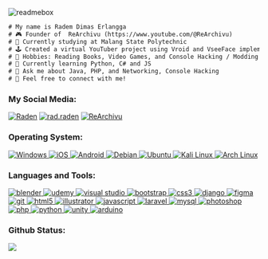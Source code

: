 ![readmebox](https://github.com/RadenDimasErlangga21/RadenDimasErlangga21/assets/70926476/b578ca52-5825-432a-9cc9-df9b74294bd3)

```diff
# My name is Radem Dimas Erlangga 
# 🎮 Founder of  ReArchivu (https://www.youtube.com/@ReArchivu)
# 🔭 Currently studying at Malang State Polytechnic
# 🕹️ Created a virtual YouTuber project using Vroid and VseeFace implementation at (https://www.youtube.com/c/Dekkuden)
# 🎲 Hobbies: Reading Books, Video Games, and Console Hacking / Modding
# 🌱 Currently learning Python, C# and JS
# 💬 Ask me about Java, PHP, and Networking, Console Hacking
# 🌠 Feel free to connect with me!
``` 

<h3 align="left">My Social Media:</h3>
<p align="left">
<a href="https://www.linkedin.com/in/raden-dimas-erlangga-64268b179/" target="_blank"><img src="https://img.shields.io/badge/LinkedIn-0077B5?style=for-the-badge&logo=linkedin&logoColor=white" alt="Raden" /></a>
<a href="https://www.instagram.com/rad.raden/" target="_blank"><img src="https://img.shields.io/badge/Instagram-E4405F?style=for-the-badge&logo=instagram&logoColor=white" alt="rad.raden"/></a>
<a href="https://www.youtube.com/@ReArchivu" target="_blank"><img src="https://img.shields.io/badge/YouTube-FF0000?style=for-the-badge&logo=youtube&logoColor=white" alt="ReArchivu"/></a>
</p>

<h3 align="left">Operating System:</h3>
<p align="left">
  <a href="https://www.microsoft.com/en-us/windows" target="_blank">
    <img src="https://img.shields.io/badge/Windows-0078D6?style=for-the-badge&logo=windows&logoColor=white" alt="Windows" />
  </a>
  <a href="https://www.apple.com/id/ios/ios-15/" target="_blank">
    <img src="https://img.shields.io/badge/iOS-000000?style=for-the-badge&logo=ios&logoColor=white" alt="iOS" />
  </a>
  <a href="https://www.android.com/intl/id_id/" target="_blank">
    <img src="https://img.shields.io/badge/Android-3DDC84?style=for-the-badge&logo=android&logoColor=white" alt="Android" />
  </a>
  <a href="https://www.debian.org/" target="_blank">
    <img src="https://img.shields.io/badge/Debian-A81D33?style=for-the-badge&logo=debian&logoColor=white" alt="Debian" />
  </a>
  <a href="https://ubuntu.com/" target="_blank">
    <img src="https://img.shields.io/badge/Ubuntu-E95420?style=for-the-badge&logo=ubuntu&logoColor=white" alt="Ubuntu" />
  </a>
  <a href="https://www.kali.org/" target="_blank">
    <img src="https://img.shields.io/badge/Kali-557C94?style=for-the-badge&logo=kali-linux&logoColor=white" alt="Kali Linux" />
  </a>
  <a href="https://archlinux.org/" target="_blank">
    <img src="https://img.shields.io/badge/Arch%20Linux-1793D1?style=for-the-badge&logo=arch-linux&logoColor=white" alt="Arch Linux" />
  </a>
</p>

  <h3 align="left">Languages and Tools:</h3>
  <p align="left">
    <a href="https://www.blender.org/" target="_blank" rel="noreferrer">
      <img src="https://img.shields.io/badge/blender-%23F5792A.svg?style=for-the-badge&logo=blender&logoColor=white" alt="blender" />
    </a>
    <a href="https://www.udemy.com/" target="_blank" rel="noreferrer">
      <img src="https://img.shields.io/badge/Udemy-EC5252?style=for-the-badge&logo=Udemy&logoColor=white" alt="udemy" />
    </a>
    <a href="https://code.visualstudio.com/" target="_blank" rel="noreferrer">
      <img src="https://img.shields.io/badge/Visual_Studio-5C2D91?style=for-the-badge&logo=visual%20studio&logoColor=white" alt="visual studio" />
    </a>
    <a href="https://getbootstrap.com" target="_blank" rel="noreferrer">
      <img src="https://img.shields.io/badge/Bootstrap-563D7C?style=for-the-badge&logo=bootstrap&logoColor=white" alt="bootstrap" />
    </a>
    <a href="https://www.w3schools.com/css/" target="_blank" rel="noreferrer">
      <img src="https://img.shields.io/badge/CSS-239120?&style=for-the-badge&logo=css3&logoColor=white" alt="css3" />
    </a>
    <a href="https://www.djangoproject.com/" target="_blank" rel="noreferrer">
      <img src="https://img.shields.io/badge/Django-092E20?style=for-the-badge&logo=django&logoColor=white" alt="django" />
    </a>
    <a href="https://www.figma.com/" target="_blank" rel="noreferrer">
      <img src="https://img.shields.io/badge/Figma-F24E1E?style=for-the-badge&logo=figma&logoColor=white" alt="figma" />
    </a>
    <a href="https://git-scm.com/" target="_blank" rel="noreferrer">
      <img src="https://img.shields.io/badge/GIT-E44C30?style=for-the-badge&logo=git&logoColor=white" alt="git" />
    </a>
    <a href="https://www.w3.org/html/" target="_blank" rel="noreferrer">
      <img src="https://img.shields.io/badge/HTML5-E34F26?style=for-the-badge&logo=html5&logoColor=white" alt="html5" />
    </a>
    <a href="https://www.adobe.com/in/products/illustrator.html" target="_blank" rel="noreferrer">
      <img src="https://img.shields.io/badge/Adobe%20Illustrator-FF9A00?style=for-the-badge&logo=adobe%20illustrator&logoColor=white" alt="illustrator" />
    </a>
    <a href="https://developer.mozilla.org/en-US/docs/Web/JavaScript" target="_blank" rel="noreferrer">
      <img src="https://img.shields.io/badge/JavaScript-F7DF1E?style=for-the-badge&logo=javascript&logoColor=black" alt="javascript" />
    </a>
    <a href="https://laravel.com/" target="_blank" rel="noreferrer">
      <img src="https://img.shields.io/badge/Laravel-FF2D20?style=for-the-badge&logo=laravel&logoColor=white" alt="laravel" />
    </a>
    <a href="https://www.mysql.com/" target="_blank" rel="noreferrer">
      <img src="https://img.shields.io/badge/MySQL-00000F?style=for-the-badge&logo=mysql&logoColor=white" alt="mysql" />
    </a>
    <a href="https://www.photoshop.com/en" target="_blank" rel="noreferrer">
      <img src="https://img.shields.io/badge/Adobe%20Photoshop-31A8FF?style=for-the-badge&logo=Adobe%20Photoshop&logoColor=black" alt="photoshop" />
    </a>
    <a href="https://www.php.net" target="_blank" rel="noreferrer">
      <img src="https://img.shields.io/badge/PHP-777BB4?style=for-the-badge&logo=php&logoColor=white" alt="php" />
    </a>
    <a href="https://www.python.org" target="_blank" rel="noreferrer">
      <img src="https://img.shields.io/badge/Python-3776AB?style=for-the-badge&logo=python&logoColor=white" alt="python" />
    </a>
    <a href="https://unity.com/" target="_blank" rel="noreferrer">
      <img src="https://img.shields.io/badge/Unity-100000?style=for-the-badge&logo=unity&logoColor=white" alt="unity" />
    </a>
    <a href="https://www.arduino.cc/" target="_blank" rel="noreferrer">
      <img src="https://img.shields.io/badge/Arduino-00979D?style=for-the-badge&logo=Arduino&logoColor=white" alt="arduino" />
    </a>
  </p>
  
<h3 align="left"> Github Status:</h3>
<img src="https://github-readme-stats.vercel.app/api/top-langs/?username=RadenDimasErlangga21&layout=compact&theme=tokyonight" /> </p>


